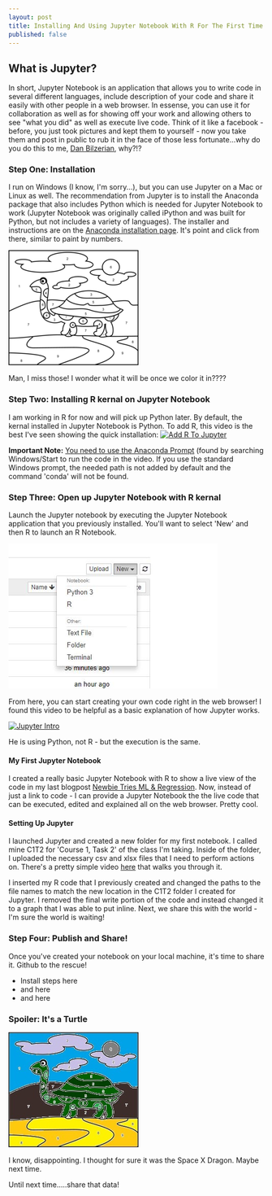 ```yaml
---
layout: post
title: Installing And Using Jupyter Notebook With R For The First Time!
published: false
---
```

## What is Jupyter? 
In short, Jupyter Notebook is an application that allows you to write code in several different languages, include description of your code and share it easily with other people in a web browser. In essense, you can use it for collaboration as well as for showing off your work and allowing others to see "what you did" as well as execute live code. Think of it like a facebook - before, you just took pictures and kept them to yourself - now you take them and post in public to rub it in the face of those less fortunate...why do you do this to me, <a href="https://twitter.com/DanBilzerian" target="_blank">Dan Bilzerian</a>, why?!?

### Step One: Installation
I run on Windows (I know, I'm sorry...), but you can use Jupyter on a Mac or Linux as well. The recommendation from Jupyter is to install the Anaconda package that also includes Python which is needed for Jupyter Notebook to work (Jupyter Notebook was originally called iPython and was built for Python, but not includes a variety of languages). The installer and instructions are on the <a href="https://www.anaconda.com/distribution/" target="_blank">Anaconda installation page</a>. It's point and click from there, similar to paint by numbers. 

![Paint By Numbers](/images/paint-by-number.jpg)

Man, I miss those! I wonder what it will be once we color it in????

### Step Two: Installing R kernal on Jupyter Notebook
I am working in R for now and will pick up Python later. By default, the kernal installed in Jupyter Notebook is Python. To add R, this video is the best I've seen showing the quick installation:
[![Add R To Jupyter](http://i3.ytimg.com/vi/SXBxKe8sK6I/hqdefault.jpg)](https://www.youtube.com/watch?v=SXBxKe8sK6I)

<b> Important Note:</b> <u>You need to use the Anaconda Prompt</u> (found by searching Windows/Start to run the code in the video. If you use the standard Windows prompt, the needed path is not added by default and the command 'conda' will not be found. 

### Step Three: Open up Jupyter Notebook with R kernal
Launch the Jupyter notebook by executing the Jupyter Notebook application that you previously installed. You'll want to select 'New' and then R to launch an R Notebook. 

![Launch R Notebook](/images/Jupyter-R.JPG)

From here, you can start creating your own code right in the web browser! I found this video to be helpful as a basic explanation of how Jupyter works.  

[![Jupyter Intro](http://i3.ytimg.com/vi/jZ952vChhuI/hqdefault.jpg)](https://www.youtube.com/watch?v=jZ952vChhuI)

He is using Python, not R - but the execution is the same.

#### My First Jupyter Notebook
I created a really basic Jupyter Notebook with R to show a live view of the code in my last blogpost <a href="https://jeremy-harris.github.io/A-Newbie-Tries-Machine-Learning-and-Regression/" target="_blank">Newbie Tries ML & Regression</a>. Now, instead of just a link to code - I can provide a Jupyter Notebook the the live code that can be executed, edited and explained all on the web browser. Pretty cool. 

#### Setting Up Jupyter
I launched Jupyter and created a new folder for my first notebook. I called mine C1T2 for 'Course 1, Task 2' of the class I'm taking. Inside of the folder, I uploaded the necessary csv and xlsx files that I need to perform actions on. There's a pretty simple video <a href = "https://www.youtube.com/watch?v=dJO3Zv9Va2E" target = "_blank">here</a> that walks you through it.

I inserted my R code that I previously created and changed the paths to the file names to match the new location in the C1T2 folder I created for Jupyter. I removed the final write portion of the code and instead changed it to a graph that I was able to put inline. Next, we share this with the world - I'm sure the world is waiting!

### Step Four: Publish and Share!
Once you've created your notebook on your local machine, it's time to share it. Github to the rescue!
- Install steps here
- and here
- and here

### Spoiler: It's a Turtle

![Turtle](/images/paint-by-number2.jpg)

I know, disappointing. I thought for sure it was the Space X Dragon. Maybe next time. 


Until next time.....share that data!

